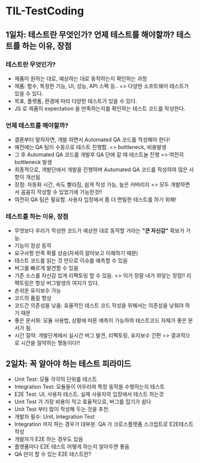 # TIL-TestCoding

## 1일차: 테스트란 무엇인가? 언제 테스트를 해야할까? 테스트를 하는 이유, 장점

### 테스트란 무엇인가?
- 제품이 원하는 대로, 예상하는 대로 동작하는지 확인하는 과정
- 제품: 함수, 특정한 기능, UI, 성능, API 스펙 등.. => 다양한 소프트웨어 테스트가 있을 수 있다.
- 목표, 플랫폼, 환경에 따라 다양한 테스트가 있을 수 있다.
- JS 로 제품이 expectation 을 만족하는지를 확인하는 테스트 코드를 작성한다.

### 언제 테스트를 해야할까?
- 결론부터 말하자면, 개발 하면서 Automated QA 코드를 작성해야 한다!
- 예전에는 QA 팀이 수동으로 테스트 진행함. => bottleneck, 비용발생
- 그 후 Automated QA 코드를 개발후 QA 단에 갈 때 테스트늘 진행 => 여전히 bottleneck 발생
- 최종적으로, 개발단에서 개발을 진행하며 Automated QA 코드를 작성하여 많은 사항이 개선됨
- 장점: 자동화 시간, 속도 빨라짐, 쉽게 작성 가능, 높은 커버리지 => 모두 개발하면서 꼼꼼히 작성할 수 있었기에 가능한것!!
- 여전히 QA 팀은 필요함. 사용자 입장에서 좀 더 면밀한 테스트를 하기 위해!

### 테스트를 하는 이유, 장점
- 무엇보다 우리가 작성한 코드가 예상한 대로 동작할 거라는 **"큰 자신감"** 확보가 가능.
- 기능이 정상 동작
- 요구사항 만족 확률 상승(자세히 알아보고 이해하기 때문)
- 테스트 코드를 읽는 것 만으로 이슈를 예측할 수 있음
- 버그를 빠르게 발견할 수 있음
- 기존 소스를 자신감 있게 리팩토링 할 수 있음. => 이거 정말 내가 와닿는 장점!! 리팩토링은 항상 버그발생의 여지가 있다.
- 손쉬운 유지보수 가능
- 코드의 품질 향상
- 코드간 의존성을 낮춤: 효율적인 테스트 코드 작성을 위해서는 의존성을 낮춰야 하기 때문
- 좋은 문서화: 모듈 사용법, 상황에 따른 예측이 가능하여 테스트코드 자체가 좋은 문서가 됨.
- 시간 절약: 개발단계에서 실시간 버그 발견, 리팩토링, 유지보수 간편 => 결과적으로 시간을 절약하는 행동이다!!

## 2일차: 꼭 알아야 하는 테스트 피라미드
- Unit Test: 모듈 각각의 단위를 테스트
- Integration Test: 모듈들이 어우러져 특정 동작을 수행하는지 테스트
- E2E Test: UI, 사용자 테스트. 실제 사용자의 입장에서 테스트 하는것
- Unit Test 가 가장 비용이 적고 효율적으로, 버그를 잡기가 쉽다
- Unit Test 부터 많이 작성해 두는 것을 추천.
- 개발자 필수: Unit, Integration Test
- Integration 까지 하는 경우가 대부분. QA 가 크로스플랫폼 스크립트로 E2E테스트 작성
- 개발자가 E2E 하는 경우도 있음
- 플랫폼마다 E2E 테스트 어떻게 하는지 알아두면 좋음
- QA 만이 할 수 있는 E2E 테스트란?
